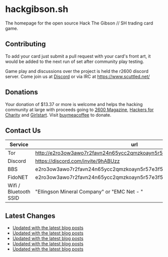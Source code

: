 # hackgibson.sh
The homepage for the open source Hack The Gibson // SH trading card game.


## Contributing

To add your card just submit a pull request with your card's front art, it would be added to the next run of set after community play testing.

Game play and discussions over the project is held the r2600 discord server. Come join us at [Discord](https://discord.com/invite/9hABUzz) or via IRC at https://www.scuttled.net/


## Donations

Your donation of $13.37 or more is welcome and helps the hacking community at large with proceeds going to [2600 Magazine](https://2600.com/), [Hackers for Charity](https://hackersforcharity.org) and [Girlstart](https://girlstart.org).  Visit [buymeacoffee](https://www.buymeacoffee.com/hackgibson.sh) to donate.


## Contact Us

Service | url
-|-
Tor | http://e2ro3ow3awo7r2favn24n65ycc2qmzkoayn5r57e3f56nvjwdcgg32ad.onion
Discord | https://discord.com/invite/9hABUzz
BBS | e2ro3ow3awo7r2favn24n65ycc2qmzkoayn5r57e3f56nvjwdcgg32ad.onion:23
FidoNET | e2ro3ow3awo7r2favn24n65ycc2qmzkoayn5r57e3f56nvjwdcgg32ad.onion:24554
Wifi / Bluetooth SSID | "Ellingson Mineral Company" or "EMC Net - <fidonet address>"

## Latest Changes
<!-- BLOG-POST-LIST:START -->
- [Updated with the latest blog posts](https://github.com/DFW2600/hackgibson.sh/commit/25dc75849b62caeed9ca22d62c0f9ccb26a07759)
- [Updated with the latest blog posts](https://github.com/DFW2600/hackgibson.sh/commit/a26e1cafc3aa0c9bed95c182a7f567ea92ef4b95)
- [Updated with the latest blog posts](https://github.com/DFW2600/hackgibson.sh/commit/7f9fa75efb884ec9dac5140caa11ae5c612ca188)
- [Updated with the latest blog posts](https://github.com/DFW2600/hackgibson.sh/commit/21b07bfd6acfd5c58574a1c49171e84e0c617f9c)
- [Updated with the latest blog posts](https://github.com/DFW2600/hackgibson.sh/commit/8e610783d08e6022cef9c4511bc26b17e8aaf397)
<!-- BLOG-POST-LIST:END -->
